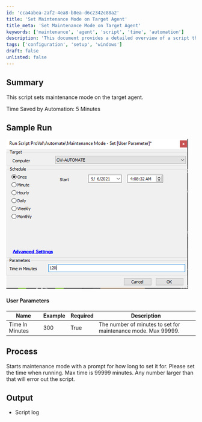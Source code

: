 ```yaml
---
id: 'cca4abea-2af2-4ea8-b8ea-d6c2342c88a2'
title: 'Set Maintenance Mode on Target Agent'
title_meta: 'Set Maintenance Mode on Target Agent'
keywords: ['maintenance', 'agent', 'script', 'time', 'automation']
description: 'This document provides a detailed overview of a script that sets maintenance mode on the target agent, including user parameters, process description, and expected output.'
tags: ['configuration', 'setup', 'windows']
draft: false
unlisted: false
---
```

## Summary

This script sets maintenance mode on the target agent.

Time Saved by Automation: 5 Minutes

## Sample Run

![Sample Run](../../../static/img/Maintenance-Mode---Set/image_1.png)

#### User Parameters

| Name                | Example | Required | Description                                                                 |
|---------------------|---------|----------|-----------------------------------------------------------------------------|
| Time In Minutes     | 300     | True     | The number of minutes to set for maintenance mode. Max 99999.             |

## Process

Starts maintenance mode with a prompt for how long to set it for. Please set the time when running. Max time is 99999 minutes. Any number larger than that will error out the script.

## Output

- Script log







